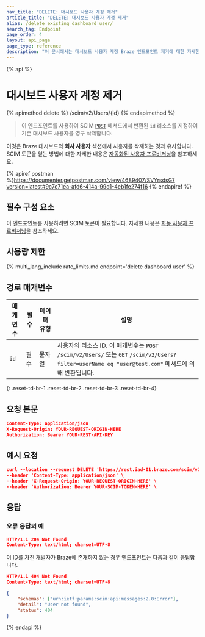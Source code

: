 ```yaml
---
nav_title: "DELETE: 대시보드 사용자 계정 제거"
article_title: "DELETE: 대시보드 사용자 계정 제거"
alias: /delete_existing_dashboard_user/
search_tag: Endpoint
page_order: 4
layout: api_page
page_type: reference
description: "이 문서에서는 대시보드 사용자 계정 Braze 엔드포인트 제거에 대한 자세한 내용을 설명합니다."
---
```


{% api %}
# 대시보드 사용자 계정 제거
{% apimethod delete %}
/scim/v2/Users/{id}
{% endapimethod %}

> 이 엔드포인트를 사용하여 SCIM [`POST`]({{site.baseurl}}/scim/post_create_user_account/) 메서드에서 반환된 `id` 리소스를 지정하여 기존 대시보드 사용자를 영구 삭제합니다. 

이것은 Braze 대시보드의 **회사 사용자** 섹션에서 사용자를 삭제하는 것과 유사합니다. SCIM 토큰을 얻는 방법에 대한 자세한 내용은 [자동화된 사용자 프로비저닝]({{site.baseurl}}/scim/automated_user_provisioning/)을 참조하세요.

{% apiref postman %}https://documenter.getpostman.com/view/4689407/SVYrsdsG?version=latest#9c7c71ea-afd6-414a-99d1-4eb1fe274f16 {% endapiref %}

## 필수 구성 요소

이 엔드포인트를 사용하려면 SCIM 토큰이 필요합니다. 자세한 내용은 [자동 사용자 프로비저닝]({{site.baseurl}}/scim/automated_user_provisioning/)을 참조하세요.

## 사용량 제한

{% multi_lang_include rate_limits.md endpoint='delete dashboard user' %}

## 경로 매개변수

| 매개변수 | 필수 | 데이터 유형 | 설명 |
|---|---|---|---|
| `id` | 필수 | 문자열 | 사용자의 리소스 ID. 이 매개변수는 `POST` `/scim/v2/Users/` 또는 `GET` `/scim/v2/Users?filter=userName eq "user@test.com"` 메서드에 의해 반환됩니다. |
{: .reset-td-br-1 .reset-td-br-2 .reset-td-br-3 .reset-td-br-4}

## 요청 본문

```json
Content-Type: application/json
X-Request-Origin: YOUR-REQUEST-ORIGIN-HERE
Authorization: Bearer YOUR-REST-API-KEY
```

## 예시 요청
```json
curl --location --request DELETE 'https://rest.iad-01.braze.com/scim/v2/Users/dfa245b7-24195aec-887bb3ad-602b3340' \
--header 'Content-Type: application/json' \
--header 'X-Request-Origin: YOUR-REQUEST-ORIGIN-HERE' \
--header 'Authorization: Bearer YOUR-SCIM-TOKEN-HERE' \
```

## 응답

### 오류 응답의 예

```json
HTTP/1.1 204 Not Found
Content-Type: text/html; charset=UTF-8
```

이 ID를 가진 개발자가 Braze에 존재하지 않는 경우 엔드포인트는 다음과 같이 응답합니다.
```json
HTTP/1.1 404 Not Found
Content-Type: text/html; charset=UTF-8

{
    "schemas": ["urn:ietf:params:scim:api:messages:2.0:Error"],
    "detail": "User not found",
    "status": 404
}
```
{% endapi %}
